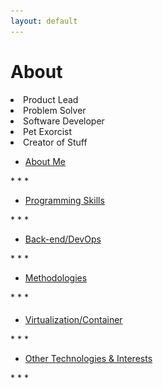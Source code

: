 ```yaml
---
layout: default
---
```


# About
<li>Product Lead</li><li>Problem Solver</li><li>Software Developer</li><li>Pet Exorcist</li><li>Creator of Stuff</li>


<ul uk-accordion="" class="uk-accordion">
          <li class="">
            <a class="uk-accordion-title code" href="#">About Me</a>
            <div class="uk-accordion-content" aria-hidden="true" hidden="">
            <img src="assets\images\img\iphone-phone-watch-wood-table-desk-pen-glasses.jpg" alt="I dont own any of these things" />
              <p>My name is Nicholas and I'm an ex-sysadmin that studied law who is trapped in a cyber spaghetti western as a software dev.</p><small><i>Im not really a pet exorcist unfortuanately =(</i></small>

            </div>
          </li>
</ul>
* * *

<ul uk-accordion="" class="uk-accordion">
          <li class="">
            <a class="uk-accordion-title code" href="#">Programming Skills</a>
            <div class="uk-accordion-content" aria-hidden="true" hidden="">
              
<img src="assets\images\img\picography-closeup-code-screen-small-768x512.jpg" alt="I didnt write any of this code in the picture" />
<div class="igFrameBar">
  <div class="igData igData1"></div>
  <div class="igData igData2"></div>
  <div class="igData igData3"></div>
  <div class="igData igData4"></div>
  <div class="igData igData5"></div>
  <div class="igData igData6"></div>
  <div class="igData igData7"></div>
  <div class="igData igData8"></div>
  <div class="igData igData9"></div>

</div>
I also have a very strong fundamental background so I can pick things up purty quick. <i>I mean look at this website?</i>
<div style="text-align: center;"><small><i>The above graph has absolutely no accurate credibility and is for visual purposes</i></small></div>
            </div>
          </li>
</ul>
* * *

<ul uk-accordion="" class="uk-accordion">
          <li class="">
            <a class="uk-accordion-title code" href="#">Back-end/DevOps</a>
            <div class="uk-accordion-content" aria-hidden="true" hidden="">
            <img src="assets\images\img\picography-code-javascript-editor-small-768x512.jpg" alt="I dont own any of these things" />
              <p>Development, integration, deployment,
and use of:</p>

<ol>
  <li> REST APIs</li>
  <li> Microservices </li>
  <li> Git </li>  
  <li> Make</li>
   <li> Atlassian Suite</li>
  <li> GitLab </li>
  <li> Git </li> 
   <li> SQL</li>
  <li> JSON </li>
  <li> YAML </li> 
   <li> Ansible</li>
  <li> Cron </li>
  <li> Systemd </li>
</ol>

            </div>
          </li>
</ul>
* * *

<ul uk-accordion="" class="uk-accordion">
          <li class="">
            <a class="uk-accordion-title code" href="#">Methodologies</a>
            <div class="uk-accordion-content" aria-hidden="true" hidden="">

<img src="assets\images\img\picography-man-writing-whiteboard-small-1-768x512.jpg" alt="Thats not me" />
<ol>
  <li> Agile</li>
  <li> XP </li>
  <li>Scrum </li>  
  <li> Modular design</li>
   <li> Test-driven development</li>
 
</ol>

            </div>
          </li>
</ul>
* * *



<ul uk-accordion="" class="uk-accordion">
          <li class="">
          <h4></h4>
            <a class="uk-accordion-title code" href="#">Virtualization/Container</a>
            <div class="uk-accordion-content" aria-hidden="true" hidden="">
            <img src="assets\images\img\virt.jpg" alt="This picture has nothing to do with virtualization" />
              <p>Development, integration, deployment,
and use of:</p>

<ol>
  <li> Docker</li>
  <li> VMWare ESXi </li>
  <li>VMWare Workstation </li>  
  <li> VirtualBox</li>
   <li> Vagrant</li>
 
</ol>

            </div>
          </li>
</ul>
* * *
<ul uk-accordion="" class="uk-accordion">
          <li class="">
            <a class="uk-accordion-title code" href="#">Other Technologies & Interests</a>
            <div class="uk-accordion-content" aria-hidden="true" hidden="">

<img src="assets\images\img\picography-southbank-skater-graffitti-tom-eversley-small-768x512.jpg" alt="I cant do a kickflip">
<ol>
  <li> Machine Learning</li>
  <li> Automation </li>
  <li> Lock Picking </li>  
  <li> Social Engineering</li>
   <li> OSINT</li>
  <li> Forensics </li>
  <li> Reverse Engineering </li> 
   <li> Malware</li>
  <li> Horror Movies</li>

</ol>

            </div>
          </li>
</ul>
* * *
<br><br><br><br><br><br><br><br><br><br><br><br><br><br><br>
